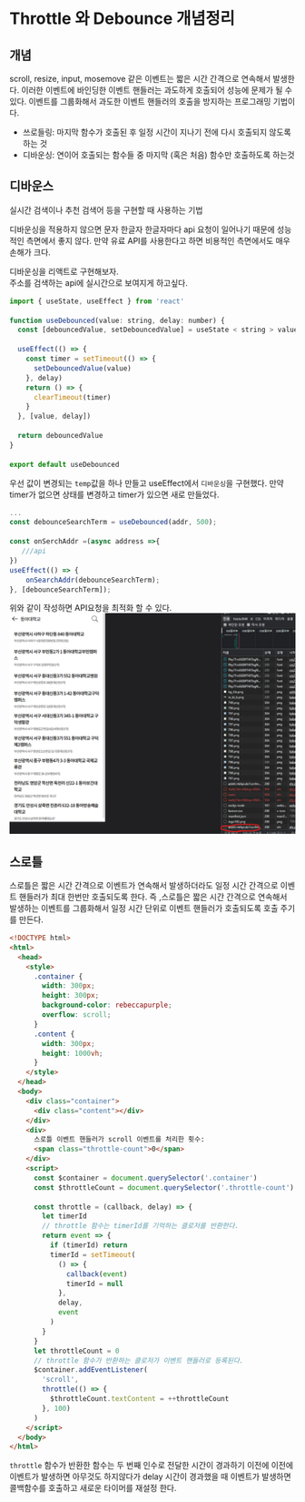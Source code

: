 # Throttle 와 Debounce 개념정리

## 개념

scroll, resize, input, mosemove 같은 이벤트는 짧은 시간 간격으로 연속해서 발생한다. 이러한 이벤트에 바인딩한 이벤트 핸들러는 과도하게 호출되어 성능에 문제가 될 수 있다. 이벤트를 그룹화해서 과도한 이벤트 핸들러의 호출을 방지하는 프로그래밍 기법이다.

- 쓰로들링: 마지막 함수가 호출된 후 일정 시간이 지나기 전에 다시 호출되지 않도록 하는 것
- 디바운싱: 연이어 호출되는 함수들 중 마지막 (혹은 처음) 함수만 호출하도록 하는것

## 디바운스

실시간 검색이나 추천 검색어 등을 구현할 때 사용하는 기법

디바운싱을 적용하지 않으면 문자 한글자 한글자마다 api 요청이 일어나기 때문에 성능적인 측면에서 좋지 않다.
만약 유료 API를 사용한다고 하면 비용적인 측면에서도 매우 손해가 크다.

디바운싱을 리액트로 구현해보자.  
주소를 검색하는 api에 실시간으로 보여지게 하고싶다.

```js
import { useState, useEffect } from 'react'

function useDebounced(value: string, delay: number) {
  const [debouncedValue, setDebouncedValue] = useState < string > value

  useEffect(() => {
    const timer = setTimeout(() => {
      setDebouncedValue(value)
    }, delay)
    return () => {
      clearTimeout(timer)
    }
  }, [value, delay])

  return debouncedValue
}

export default useDebounced
```

우선 값이 변경되는 `temp`값을 하나 만들고 useEffect에서 `디바운싱`을 구현했다.
만약 timer가 없으면 상태를 변경하고 timer가 있으면 새로 만들었다.

```js
...
const debounceSearchTerm = useDebounced(addr, 500);

const onSerchAddr =(async address =>{
   ///api
})
useEffect(() => {
    onSearchAddr(debounceSearchTerm);
}, [debounceSearchTerm]);

```

위와 같이 작성하면 API요청을 최적화 할 수 있다.
![디바운싱](./asset/디바운싱1.png)

## 스로틀

스로틀은 짧은 시간 간격으로 이벤트가 연속해서 발생하더라도 일정 시간 간격으로 이벤트 핸들러가 최대 한번만 호출되도록 한다. 즉 ,스로틀은 짧은 시간 간격으로 연속해서 발생하는 이벤트를 그룹화해서 일정 시간 단위로 이벤트 핸들러가 호출되도록 호출 주기를 만든다.

```html
<!DOCTYPE html>
<html>
  <head>
    <style>
      .container {
        width: 300px;
        height: 300px;
        background-color: rebeccapurple;
        overflow: scroll;
      }
      .content {
        width: 300px;
        height: 1000vh;
      }
    </style>
  </head>
  <body>
    <div class="container">
      <div class="content"></div>
    </div>
    <div>
      스로틀 이벤트 핸들러가 scroll 이벤트를 처리한 횟수:
      <span class="throttle-count">0</span>
    </div>
    <script>
      const $container = document.querySelector('.container')
      const $throttleCount = document.querySelector('.throttle-count')

      const throttle = (callback, delay) => {
        let timerId
        // throttle 함수는 timerId를 기억하는 클로저를 반환한다.
        return event => {
          if (timerId) return
          timerId = setTimeout(
            () => {
              callback(event)
              timerId = null
            },
            delay,
            event
          )
        }
      }
      let throttleCount = 0
      // throttle 함수가 반환하는 클로저가 이벤트 핸들러로 등록된다.
      $container.addEventListener(
        'scroll',
        throttle(() => {
          $throttleCount.textContent = ++throttleCount
        }, 100)
      )
    </script>
  </body>
</html>
```

`throttle` 함수가 반환한 함수는 두 번째 인수로 전달한 시간이 경과하기 이전에 이전에 이벤트가 발생하면 아무것도 하지않다가 delay 시간이 경과했을 때 이벤트가 발생하면 콜백함수를 호출하고 새로운 타이머를 재설정 한다.
